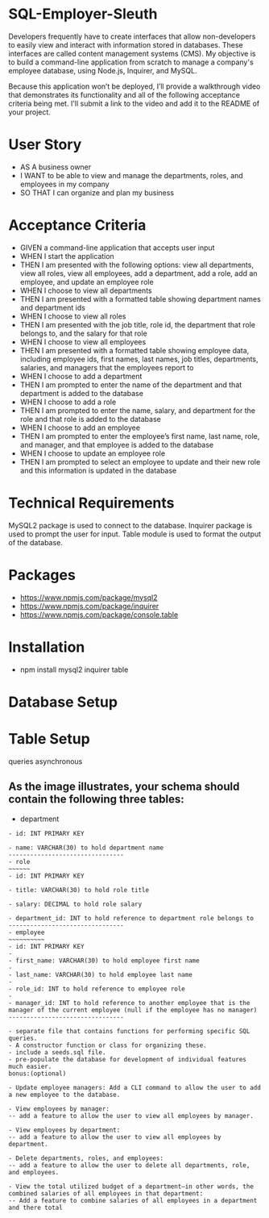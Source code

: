 # SQL-Employer-Sleuth
Developers frequently have to create interfaces that allow non-developers to easily view and interact with information stored in databases.
These interfaces are called content management systems (CMS).
My objective is to build a command-line application from scratch to manage a company's employee database, using Node.js, Inquirer, and MySQL.

Because this application won’t be deployed, I’ll provide a walkthrough video that demonstrates its functionality and all of the following acceptance criteria being met.
I'll submit a link to the video and add it to the README of your project.

# User Story
- AS A business owner
- I WANT to be able to view and manage the departments, roles, and employees in my company
- SO THAT I can organize and plan my business

# Acceptance Criteria
- GIVEN a command-line application that accepts user input
- WHEN I start the application
- THEN I am presented with the following options: view all departments, view all roles, view all employees, add a department, add a role, add an employee, and update an employee role
- WHEN I choose to view all departments
- THEN I am presented with a formatted table showing department names and department ids
- WHEN I choose to view all roles
- THEN I am presented with the job title, role id, the department that role belongs to, and the salary for that role
- WHEN I choose to view all employees
- THEN I am presented with a formatted table showing employee data, including employee ids, first names, last names, job titles, departments, salaries, and managers that the employees report to
- WHEN I choose to add a department
- THEN I am prompted to enter the name of the department and that department is added to the database
- WHEN I choose to add a role
- THEN I am prompted to enter the name, salary, and department for the role and that role is added to the database
- WHEN I choose to add an employee
- THEN I am prompted to enter the employee’s first name, last name, role, and manager, and that employee is added to the database
- WHEN I choose to update an employee role
- THEN I am prompted to select an employee to update and their new role and this information is updated in the database

# Technical Requirements
MySQL2 package is used to connect to the database.
Inquirer package is used to prompt the user for input.
Table module is used to format the output of the database.

# Packages

- https://www.npmjs.com/package/mysql2
- https://www.npmjs.com/package/inquirer
- https://www.npmjs.com/package/console.table

# Installation
- npm install mysql2 inquirer table

# Database Setup

# Table Setup
queries asynchronous

As the image illustrates, your schema should contain the following three tables:
--------------------------------
- department
~~~~~~~~~~~~
- id: INT PRIMARY KEY

- name: VARCHAR(30) to hold department name
--------------------------------
- role
~~~~~~
- id: INT PRIMARY KEY

- title: VARCHAR(30) to hold role title

- salary: DECIMAL to hold role salary

- department_id: INT to hold reference to department role belongs to
--------------------------------
- employee
~~~~~~~~~~
- id: INT PRIMARY KEY
- 
- first_name: VARCHAR(30) to hold employee first name
- 
- last_name: VARCHAR(30) to hold employee last name
- 
- role_id: INT to hold reference to employee role
- 
- manager_id: INT to hold reference to another employee that is the manager of the current employee (null if the employee has no manager)
--------------------------------

- separate file that contains functions for performing specific SQL queries. 
- A constructor function or class for organizing these. 
- include a seeds.sql file.
- pre-populate the database for development of individual features much easier.
bonus:(optional) 

- Update employee managers: Add a CLI command to allow the user to add a new employee to the database.

- View employees by manager:
-- add a feature to allow the user to view all employees by manager.

- View employees by department:
-- add a feature to allow the user to view all employees by department.

- Delete departments, roles, and employees: 
-- add a feature to allow the user to delete all departments, role, and employees.

- View the total utilized budget of a department—in other words, the combined salaries of all employees in that department:
-- Add a feature to combine salaries of all employees in a department and there total